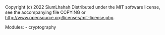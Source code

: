 Copyright (c) 2022 SiumLhahah
Distributed under the MIT software license, see the accompanying
file COPYING or http://www.opensource.org/licenses/mit-license.php.

Modules:
    - cryptography
